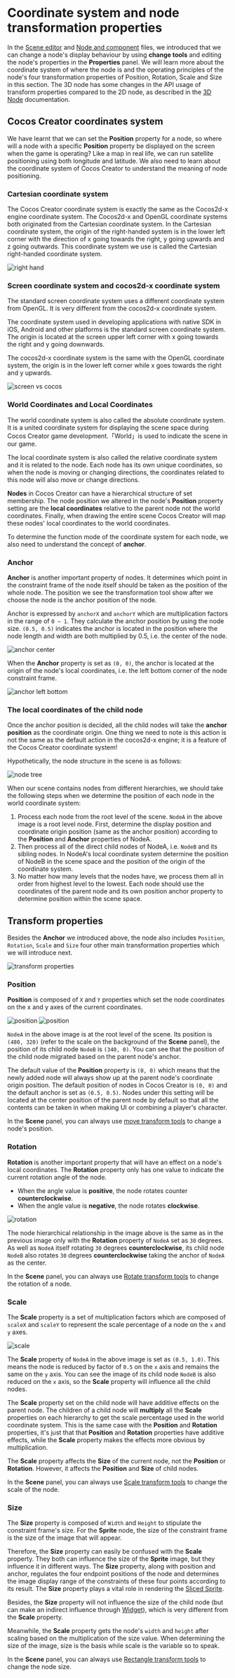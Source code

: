 # Coordinate system and node transformation properties

In the [Scene editor](../getting-started/basics/editor-panels/scene.md) and [Node and component](node-component.md) files, we introduced that we can change a node's display behaviour by using **change tools** and editing the node's properties in the **Properties** panel. We will learn more about the coordinate system of where the node is and the operating principles of the node's four transformation properties of Position, Rotation, Scale and Size in this section. The 3D node has some changes in the API usage of transform properties compared to the 2D node, as described in the [3D Node](../3d/3d-node.md) documentation.

## Cocos Creator coordinates system

We have learnt that we can set the **Position** property for a node, so where will a node with a specific **Position** property be displayed on the screen when the game is operating? Like a map in real life, we can run satellite positioning using both longitude and latitude. We also need to learn about the coordinate system of Cocos Creator to understand the meaning of node positioning.

### Cartesian coordinate system

The Cocos Creator coordinate system is exactly the same as the Cocos2d-x engine coordinate system. The Cocos2d-x and OpenGL coordinate systems both originated from the Cartesian coordinate system. In the Cartesian coordinate system, the origin of the right-handed system is in the lower left corner with the direction of x going towards the right, y going upwards and z going outwards. This coordinate system we use is called the Cartesian right-handed coordinate system.

![right hand](transform/right_hand.png)

### Screen coordinate system and cocos2d-x coordinate system

The standard screen coordinate system uses a different coordinate system from OpenGL. It is very different from the cocos2d-x coordinate system.

The coordinate system used in developing applications with native SDK in iOS, Android and other platforms is the standard screen coordinate system. The origin is located at the screen upper left corner with x going towards the right and y going downwards.

The cocos2d-x coordinate system is the same with the OpenGL coordinate system, the origin is in the lower left corner while x goes towards the right and y upwards.

![screen vs cocos](transform/screen_vs_world.png)

### World Coordinates and Local Coordinates

The world coordinate system is also called the absolute coordinate system. It is a united coordinate system for displaying the scene space during Cocos Creator game development.「World」is used to indicate the scene in our game.

The local coordinate system is also called the relative coordinate system and it is related to the node. Each node has its own unique coordinates, so when the node is moving or changing directions, the coordinates related to this node will also move or change directions.

**Nodes** in Cocos Creator can have a hierarchical structure of set membership. The node position we altered in the node's **Position** property setting are the **local coordinates** relative to the parent node not the world coordinates. Finally, when drawing the entire scene Cocos Creator will map these nodes' local coordinates to the world coordinates.

To determine the function mode of the coordinate system for each node, we also need to understand the concept of **anchor**.

### Anchor

**Anchor** is another important property of nodes. It determines which point in the constraint frame of the node itself should be taken as the position of the whole node. The position we see the transformation tool show after we choose the node is the anchor position of the node.

Anchor is expressed by `anchorX` and `anchorY` which are multiplication factors in the range of `0 ~ 1`. They calculate the anchor position by using the node size. `(0.5, 0.5)` indicates the anchor is located in the position where the node length and width are both multiplied by 0.5, i.e. the center of the node.

![anchor center](transform/anchor_center.png)

When the **Anchor** property is set as `(0, 0)`, the anchor is located at the origin of the node's local coordinates, i.e. the left bottom corner of the node constraint frame.

![anchor left bottom](transform/anchor_left_bottom.png)


### The local coordinates of the child node

Once the anchor position is decided, all the child nodes will take the **anchor position** as the coordinate origin. One thing we need to note is this action is not the same as the default action in the cocos2d-x engine; it is a feature of the Cocos Creator coordinate system!

Hypothetically, the node structure in the scene is as follows:

![node tree](transform/node_tree.png)

When our scene contains nodes from different hierarchies, we should take the following steps when we determine the position of each node in the world coordinate system:

1. Process each node from the root level of the scene. `NodeA` in the above image is a root level node. First, determine the display position and coordinate origin position (same as the anchor position) according to the **Position** and **Anchor** properties of NodeA.
2. Then process all of the direct child nodes of NodeA, i.e. `NodeB` and its sibling nodes. In NodeA's local coordinate system determine the position of NodeB in the scene space and the position of the origin of the coordinate system.
3. No matter how many levels that the nodes have, we process them all in order from highest level to the lowest. Each node should use the coordinates of the parent node and its own position anchor property to determine position within the scene space.

## Transform properties

Besides the **Anchor** we introduced above, the node also includes `Position`, `Rotation`, `Scale` and `Size` four other main transformation properties which we will introduce next.

![transform properties](transform/transform_properties.png)

### Position

**Position** is composed of `X` and `Y` properties which set the node coordinates on the x and y axes of the current coordinates.

![position](transform/position_nodeA.png)
![position](transform/position_nodeB.png)

`NodeA` in the above image is at the root level of the scene. Its position is `(480, 320)` (refer to the scale on the background of the **Scene** panel), the position of its child node `NodeB` is `(340, 0)`. You can see that the position of the child node migrated based on the parent node's anchor.

The default value of the **Position** property is `(0, 0)` which means that the newly added node will always show up at the parent node's coordinate origin position. The default position of nodes in Cocos Creator is `(0, 0)` and the default anchor is set as `(0.5, 0.5)`. Nodes under this setting will be located at the center position of the parent node by default so that all the contents can be taken in when making UI or combining a player's character.

In the **Scene** panel, you can always use [move transform tools](../getting-started/basics/editor-panels/scene.md#--9) to change a node's position.

### Rotation

**Rotation** is another important property that will have an effect on a node's local coordinates. The **Rotation** property only has one value to indicate the current rotation angle of the node.
- When the angle value is **positive**, the node rotates counter **counterclockwise**.
- When the angle value is **negative**, the node rotates **clockwise**.

![rotation](transform/rotation.png)

The node hierarchical relationship in the image above is the same as in the previous image only with the **Rotation** property of `NodeA` set as `30` degrees. As well as `NodeA` itself rotating `30` degrees **counterclockwise**, its child node `NodeB` also rotates `30` degrees **counterclockwise** taking the anchor of `NodeA` as the center.

In the **Scene** panel, you can always use [Rotate transform tools](../getting-started/basics/editor-panels/scene.md#--10) to change the rotation of a node.

### Scale

The **Scale** property is a set of multiplication factors which are composed of `scaleX` and `scaleY` to represent the scale percentage of a node on the `x` and `y` axes.

![scale](transform/scale.png)

The **Scale** property of `NodeA` in the above image is set as `(0.5, 1.0)`. This means the node is reduced by factor of `0.5` on the `x` axis and remains the same on the `y` axis. You can see the image of its child node `NodeB` is also reduced on the `x` axis, so the **Scale** property will influence all the child nodes.

The **Scale** property set on the child node will have additive effects on the parent node. The children of a child node will **multiply** all the **Scale** properties on each hierarchy to get the scale percentage used in the world coordinate system. This is the same case with the **Position** and **Rotation** properties, it's just that that **Position** and **Rotation** properties have additive effects, while the **Scale** property makes the effects more obvious by multiplication.

The **Scale** property affects the **Size** of the current node, not the **Position** or **Rotation**. However, it affects the **Position** and **Size** of child nodes.

In the **Scene** panel, you can always use [Scale transform tools](../getting-started/basics/editor-panels/scene.md#--11) to change the scale of the node.

### Size

The **Size** property is composed of `Width` and `Height` to stipulate the constraint frame's size. For the **Sprite** node, the size of the constraint frame is the size of the image that will appear.

Therefore, the **Size** property can easily be confused with the **Scale** property. They both can influence the size of the **Sprite** image, but they influence it in different ways. The **Size** property, along with position and anchor, regulates the four endpoint positions of the node and determines the image display range of the constraints of these four points according to its result. The **Size** property plays a vital role in rendering the [Sliced Sprite](../ui/sliced-sprite.md).

Besides, the **Size** property will not influence the size of the child node (but can make an indirect influence through [Widget](../ui/widget-align.md)), which is very different from the **Scale** property.

Meanwhile, the **Scale** property gets the node's `width` and `height` after scaling based on the multiplication of the size value. When determining the size of the image, size is the basis while scale is the variable so to speak.

In the **Scene** panel, you can always use [Rectangle transform tools](../getting-started/basics/editor-panels/scene.md#--11) to change the node size.

